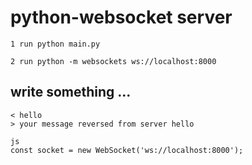 # python-websocket server
```
1 run python main.py
```
```
2 run python -m websockets ws://localhost:8000
```
## write something ...
```
< hello
> your message reversed from server hello
```
```
js
const socket = new WebSocket('ws://localhost:8000');
```